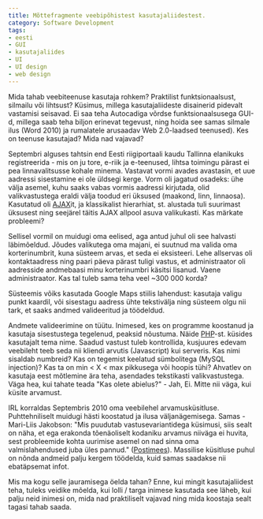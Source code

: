 ```yaml
---
title: Mõttefragmente veebipõhistest kasutajaliidestest.
category: Software Development
tags:
- eesti
- GUI
- kasutajaliides
- UI
- UI design
- web design
---
```


Mida tahab veebiteenuse kasutaja rohkem? Praktilist funktsionaalsust, silmailu v&otilde;i lihtsust? K&uuml;simus, millega kasutajaliideste disainerid pidevalt vastamisi seisavad. Ei saa teha Autocadiga v&otilde;rdse funktsionaalsusega GUI-d, millega saab teha biljon erinevat tegevust, ning hoida see samas silmale ilus (Word 2010) ja rumalatele arusaadav Web 2.0-laadsed teenused). Kes on teenuse kasutajad? Mida nad vajavad?

Septembri alguses tahtsin end Eesti riigiportaali kaudu Tallinna elanikuks registreerida - mis on ju tore, e-riik ja e-teenused, lihtsa toimingu p&auml;rast ei pea linnavalitsusse kohale minema. Vastavat vormi avades avastasin, et uue aadressi sisestamine ei ole &uuml;ldsegi kerge. Vorm oli jagatud osadeks: &uuml;he v&auml;lja asemel, kuhu saaks vabas vormis aadressi kirjutada, olid valikvastustega eraldi v&auml;lja toodud eri &uuml;ksused (maakond, linn, linnaosa). Kasutatud oli <a class="zem_slink" href="http://en.wikipedia.org/wiki/Ajax_%28programming%29" rel="wikipedia" title="Ajax (programming)">AJAX</a>it, ja klassikalist hierarhiat, st. alustada tuli suurimast &uuml;ksusest ning seej&auml;rel t&auml;itis AJAX allpool asuva valikukasti. Kas m&auml;rkate probleemi?

Sellisel vormil on muidugi oma eelised, aga antud juhul oli see halvasti l&auml;bim&otilde;eldud. J&otilde;udes valikutega oma majani, ei suutnud ma valida oma korterinumbrit, kuna s&uuml;steem arvas, et seda ei eksisteeri. Lehe allservas oli kontaktaadress ning paari p&auml;eva p&auml;rast tuligi vastus, et administraator oli aadresside andmebaasi minu korterinumbri k&auml;sitsi lisanud. Vaene administraator. Kas tal tuleb sama teha veel ~300 000 korda?

S&uuml;steemis v&otilde;iks kasutada Google Maps stiilis lahendust: kasutaja valigu punkt kaardil, v&otilde;i sisestagu aadress &uuml;hte tekstiv&auml;lja ning s&uuml;steem olgu nii tark, et saaks andmed valideeritud ja t&ouml;&ouml;deldud.

Andmete valideerimine on t&uuml;&uuml;tu. Inimesed, kes on programme koostanud ja kasutaja sisestustega tegelenud, peaksid n&otilde;ustuma. N&auml;ide <a class="zem_slink" href="http://www.php.net/" rel="homepage" title="PHP">PHP</a>-st. k&uuml;sides kasutajalt tema nime. Saadud vastust tuleb kontrollida, kusjuures edevam veebileht teeb seda nii kliendi arvutis (Javascript) kui serveris. Kas nimi sisaldab numbreid? Kas on tegemist keelatud s&uuml;mbolitega (MySQL injection)? Kas ta on min &lt; X &lt; max pikkusega v&otilde;i hoopis t&uuml;hi? Ahvatlev on kasutaja eest m&otilde;tlemine &auml;ra teha, asendades tekstikasti valikvastustega. V&auml;ga hea, kui tahate teada &quot;Kas olete abielus?&quot; - Jah, Ei. Mitte nii v&auml;ga, kui k&uuml;site arvamust.

IRL korraldas Septembris 2010 oma veebilehel arvamusk&uuml;sitluse. Puhttehniliselt muidugi h&auml;sti koostatud ja ilusa v&auml;ljan&auml;gemisega. Samas - Mari-Liis Jakobson: &quot;Mis puudutab vastusevariantidega k&uuml;simusi, siis sealt on n&auml;ha, et ega erakonda t&otilde;en&auml;oliselt kodaniku arvamus niiv&auml;ga ei huvita, sest probleemide kohta uurimise asemel on nad sinna oma valmislahendused juba &uuml;les pannud.&quot; (<a href="http://www.postimees.ee/?id=311803">Postimees</a>). Massilise k&uuml;sitluse puhul on n&otilde;nda andmeid palju kergem t&ouml;&ouml;delda, kuid samas saadakse nii ebat&auml;psemat infot.

Mis ma kogu selle jauramisega &ouml;elda tahan? Enne, kui mingit kasutajaliidest teha, tuleks veidike m&otilde;elda, kui lolli / targa inimese kasutada see l&auml;heb, kui palju neid inimesi on, mida nad praktiliselt vajavad ning mida koostaja sealt tagasi tahab saada.
